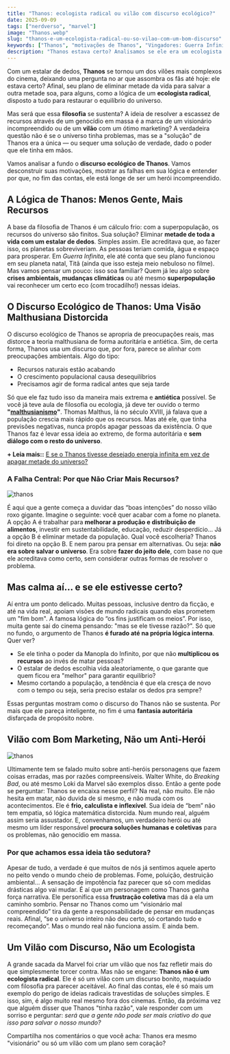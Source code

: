 ```yaml
---
title: "Thanos: ecologista radical ou vilão com discurso ecológico?"
date: 2025-09-09
tags: ["nerdverso", "marvel"]
image: "Thanos.webp"
slug: "thanos-e-um-ecologista-radical-ou-so-vilao-com-um-bom-discurso"
keywords: ["Thanos", "motivações de Thanos", "Vingadores: Guerra Infinita", "Manopla do Infinito"]
description: "Thanos estava certo? Analisamos se ele era um ecologista radical ou um vilão com um discurso perigoso em Guerra Infinita."
---
```


Com um estalar de dedos, **Thanos** se tornou um dos vilões mais complexos do cinema, deixando uma pergunta no ar que assombra os fãs até hoje: ele estava certo? Afinal, seu plano de eliminar metade da vida para salvar a outra metade soa, para alguns, como a lógica de um **ecologista radical**, disposto a tudo para restaurar o equilíbrio do universo.

Mas será que essa **filosofia** se sustenta? A ideia de resolver a escassez de recursos através de um genocídio em massa é a marca de um visionário incompreendido ou de um **vilão** com um ótimo marketing? A verdadeira questão não é se o universo tinha problemas, mas se a "solução" de Thanos era a única — ou sequer uma solução de verdade, dado o poder que ele tinha em mãos.

Vamos analisar a fundo o **discurso ecológico de Thanos**. Vamos desconstruir suas motivações, mostrar as falhas em sua lógica e entender por que, no fim das contas, ele está longe de ser um herói incompreendido. 

## A Lógica de Thanos: Menos Gente, Mais Recursos

A base da filosofia de Thanos é um cálculo frio: com a superpopulação, os recursos do universo são finitos. Sua solução? Eliminar **metade de toda a vida com um estalar de dedos**. Simples assim. Ele acreditava que, ao fazer isso, os planetas sobreviveriam. As pessoas teriam comida, água e espaço para prosperar. Em _Guerra Infinita_, ele até conta que seu plano funcionou em seu planeta natal, Titã (ainda que isso esteja meio nebuloso no filme). Mas vamos pensar um pouco: isso soa familiar? Quem já leu algo sobre **crises ambientais, mudanças climáticas** ou até mesmo **superpopulação** vai reconhecer um certo eco (com trocadilho!) nessas ideias.

## O Discurso Ecológico de Thanos: Uma Visão Malthusiana Distorcida

O discurso ecológico de Thanos se apropria de preocupações reais, mas distorce a teoria malthusiana de forma autoritária e antiética. Sim, de certa forma, Thanos usa um discurso que, por fora, parece se alinhar com preocupações ambientais. Algo do tipo:

*   Recursos naturais estão acabando
*   O crescimento populacional causa desequilíbrios
*   Precisamos agir de forma radical antes que seja tarde

Só que ele faz tudo isso da maneira mais extrema e **antiética** possível. Se você já teve aula de filosofia ou ecologia, já deve ter ouvido o termo **"[malthusianismo](https://pt.wikipedia.org/wiki/Teoria_populacional_malthusiana)"**. Thomas Malthus, lá no século XVIII, já falava que a população crescia mais rápido que os recursos. Mas até ele, que tinha previsões negativas, nunca propôs apagar pessoas da existência. O que Thanos faz é levar essa ideia ao extremo, de forma autoritária e **sem diálogo com o resto do universo**.

**+ Leia mais::** [E se o Thanos tivesse desejado energia infinita em vez de apagar metade do universo?](https://nerdatico.com.br/e-se-o-thanos-tivesse-desejado-energia-infinita-em-vez-de-apagar-metade-do-universo/)

### A Falha Central: Por que Não Criar Mais Recursos?

![thanos](avengers-infinity-war-thanos.webp)

É aqui que a gente começa a duvidar das “boas intenções” do nosso vilão roxo gigante. Imagine o seguinte: você quer acabar com a fome no planeta. A opção A é trabalhar para **melhorar a produção e distribuição de alimentos**, investir em sustentabilidade, educação, reduzir desperdício… Já a opção B é eliminar metade da população. Qual você escolheria? Thanos foi direto na opção B. E nem parou pra pensar em alternativas. Ou seja: **não era sobre salvar o universo**. Era sobre **fazer do jeito dele**, com base no que ele acreditava como certo, sem considerar outras formas de resolver o problema.

## Mas calma aí... e se ele estivesse certo?

Aí entra um ponto delicado. Muitas pessoas, inclusive dentro da ficção, e até na vida real, apoiam visões de mundo radicais quando elas prometem um "fim bom". A famosa lógica do “os fins justificam os meios”. Por isso, muita gente sai do cinema pensando: "mas se ele tivesse razão?". Só que no fundo, o argumento de Thanos **é furado até na própria lógica interna**. Quer ver?

*   Se ele tinha o poder da Manopla do Infinito, por que não **multiplicou os recursos** ao invés de matar pessoas?
*   O estalar de dedos escolhia vida aleatoriamente, o que garante que quem ficou era "melhor" para garantir equilíbrio?
*   Mesmo cortando a população, a tendência é que ela cresça de novo com o tempo ou seja, seria preciso estalar os dedos pra sempre?

Essas perguntas mostram como o discurso do Thanos não se sustenta. Por mais que ele pareça inteligente, no fim é uma **fantasia autoritária** disfarçada de propósito nobre.

## Vilão com Bom Marketing, Não um Anti-Herói

![thanos](Thanos-in-Avengers-Endgame.webp)

Ultimamente tem se falado muito sobre anti-heróis personagens que fazem coisas erradas, mas por razões compreensíveis. Walter White, do _Breaking Bad_, ou até mesmo Loki da Marvel são exemplos disso. Então a gente pode se perguntar: Thanos se encaixa nesse perfil? Na real, não muito. Ele não hesita em matar, não duvida de si mesmo, e não muda com os acontecimentos. Ele é **frio, calculista e inflexível**. Sua ideia de “bem” não tem empatia, só lógica matemática distorcida. Num mundo real, alguém assim seria assustador. E, convenhamos, um verdadeiro herói ou até mesmo um líder responsável **procura soluções humanas e coletivas** para os problemas, não genocídio em massa.

### Por que achamos essa ideia tão sedutora?

Apesar de tudo, a verdade é que muitos de nós já sentimos aquele aperto no peito vendo o mundo cheio de problemas. Fome, poluição, destruição ambiental... A sensação de impotência faz parecer que só com medidas drásticas algo vai mudar. É aí que um personagem como Thanos ganha força narrativa. Ele personifica essa **frustração coletiva** mas dá a ela um caminho sombrio. Pensar no Thanos como um “visionário mal compreendido” tira da gente a responsabilidade de pensar em mudanças reais. Afinal, “se o universo inteiro não deu certo, só cortando tudo e recomeçando”. Mas o mundo real não funciona assim. E ainda bem.

## Um Vilão com Discurso, Não um Ecologista

A grande sacada da Marvel foi criar um vilão que nos faz refletir mais do que simplesmente torcer contra. Mas não se engane: **Thanos não é um ecologista radical**. Ele é só um vilão com um discurso bonito, maquiado com filosofia pra parecer aceitável. Ao final das contas, ele é só mais um exemplo do perigo de ideias radicais travestidas de soluções simples. E isso, sim, é algo muito real mesmo fora dos cinemas. Então, da próxima vez que alguém disser que Thanos "tinha razão", vale responder com um sorriso e perguntar: _será que a gente não pode ser mais criativo do que isso para salvar o nosso mundo?_

Compartilha nos comentários o que você acha: Thanos era mesmo "visionário" ou só um vilão com um plano sem coração?